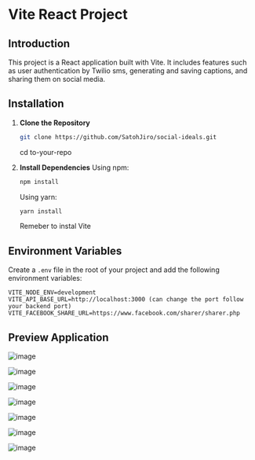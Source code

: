 # Vite React Project

## Introduction

This project is a React application built with Vite. It includes features such as user authentication by Twilio sms, generating and saving captions, and sharing them on social media.

## Installation

1. **Clone the Repository**
    ```bash
    git clone https://github.com/SatohJiro/social-ideals.git
    ```
   cd to-your-repo

2. **Install Dependencies**
    Using npm:
    ```bash
    npm install
    ```
    Using yarn:
    ```bash
    yarn install
    ```
    
    Remeber to instal Vite
   
## Environment Variables

Create a `.env` file in the root of your project and add the following environment variables:

```plaintext
VITE_NODE_ENV=development
VITE_API_BASE_URL=http://localhost:3000 (can change the port follow your backend port)
VITE_FACEBOOK_SHARE_URL=https://www.facebook.com/sharer/sharer.php
```

## Preview Application

![image](https://github.com/user-attachments/assets/ef47d291-e699-4e70-a23a-5aed50a759fa)

![image](https://github.com/user-attachments/assets/416df491-ecba-4297-a5d3-85efaa7f897a)

![image](https://github.com/user-attachments/assets/3edf7168-04ab-42a8-a4e5-096c493bc043)

![image](https://github.com/user-attachments/assets/7ebc7e4b-45d5-45a2-9f61-3a203e8fd09d)

![image](https://github.com/user-attachments/assets/d878caac-3ec8-4c6b-bc34-36b596047f87)

![image](https://github.com/user-attachments/assets/0e760b68-e9d5-4088-a623-06b63093a408)

![image](https://github.com/user-attachments/assets/ac031e48-9cdb-4cd1-affa-d8c79ebef88d)





